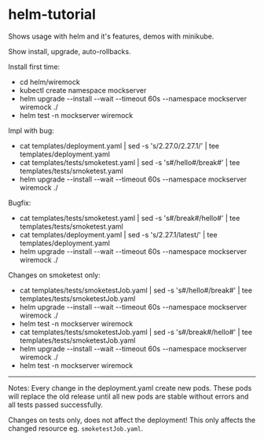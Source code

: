 # helm-tutorial
Shows usage with helm and it's features, demos with minikube.

Show install, upgrade, auto-rollbacks.

Install first time:
* cd helm/wiremock
* kubectl create namespace mockserver
* helm upgrade --install --wait --timeout 60s --namespace mockserver wiremock ./
* helm test -n mockserver wiremock

Impl with bug:
* cat templates/deployment.yaml | sed -s 's/2.27.0/2.27.1/' | tee templates/deployment.yaml
* cat templates/tests/smoketest.yaml | sed -s 's#/hello#/break#' | tee templates/tests/smoketest.yaml
* helm upgrade --install --wait --timeout 60s --namespace mockserver wiremock ./

Bugfix:
* cat templates/tests/smoketest.yaml | sed -s 's#/break#/hello#' | tee templates/tests/smoketest.yaml
* cat templates/deployment.yaml | sed -s 's/2.27.1/latest/' | tee templates/deployment.yaml
* helm upgrade --install --wait --timeout 60s --namespace mockserver wiremock ./

Changes on smoketest only:
* cat templates/tests/smoketestJob.yaml | sed -s 's#/hello#/break#' | tee templates/tests/smoketestJob.yaml
* helm upgrade --install --wait --timeout 60s --namespace mockserver wiremock ./
* helm test -n mockserver wiremock
* cat templates/tests/smoketestJob.yaml | sed -s 's#/break#/hello#' | tee templates/tests/smoketestJob.yaml
* helm upgrade --install --wait --timeout 60s --namespace mockserver wiremock ./
* helm test -n mockserver wiremock

---
Notes:
Every change in the deployment.yaml create new pods.
These pods will replace the old release until all new pods are stable without errors and all tests passed successfully.

Changes on tests only, does not affect the deployment!
This only affects the changed resource eg. `smoketestJob.yaml`.